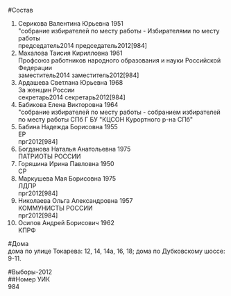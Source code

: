 #Состав  
1. Серикова Валентина Юрьевна 1951  
    "собрание избирателей по месту работы - Избирателями по месту работы  
    председатель2014 председатель2012[984]    
2. Махалова Таисия Кирилловна 1961  
    Профсоюз работников народного образования и науки Российской Федерации  
    заместитель2014 заместитель2012[984]    
3. Ардашева Светлана Юрьевна 1968  
    За женщин России  
    секретарь2014 секретарь2012[984]    
4. Бабикова Елена Викторовна 1964  
    "собрание избирателей по месту работы - собранием избирателей по месту работы СПб Г БУ "КЦСОН Курортного р-на СПб"  
5. Бабина Надежда Борисовна 1955  
    ЕР  
    прг2012[984]  
6. Богданова Наталья Анатольевна 1975  
    ПАТРИОТЫ РОССИИ  
7. Горяшина Ирина Павловна 1950  
    СР  
8. Маркушева Мая Борисовна 1975  
    ЛДПР  
    прг2012[984]  
9. Николаева Ольга Александровна 1957  
    КОММУНИСТЫ РОССИИ  
    прг2012[984]  
10. Осипов Андрей Борисович 1962  
    КПРФ  
  
#Дома  
дома по улице Токарева: 12, 14, 14а, 16, 18; дома по Дубковскому шоссе: 9-11.  
  
#Выборы-2012  
##Номер УИК  
984  
